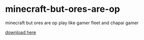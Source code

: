 # minecraft-but-ores-are-op
minecraft but ores are op
play like gamer fleet and chapai gamer

[download here](https://www.mediafire.com/file/h3pvmpbmcaobrdb/dp-op-ores-r1-17-1-1.zip/file)
